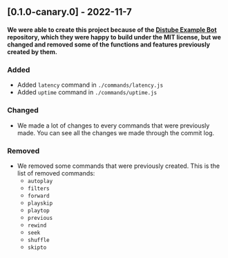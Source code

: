 
## [0.1.0-canary.0] - 2022-11-7
#### We were able to create this project because of the [Distube Example Bot](https://github.com/distubejs/example) repository, which they were happy to build under the MIT license, but we changed and removed some of the functions and features previously created by them.

### Added

- Added ```latency``` command in ```./commands/latency.js```
- Added ```uptime``` command in ```./commands/uptime.js```

### Changed

- We made a lot of changes to every commands that were previously made. You can see all the changes we made through the commit log.

### Removed

- We removed some commands that were previously created. This is the list of removed commands: 
  - ```autoplay```
  - ```filters```
  - ```forward```
  - ```playskip```
  - ```playtop```
  - ```previous```
  - ```rewind```
  - ```seek```
  - ```shuffle```
  - ```skipto```

